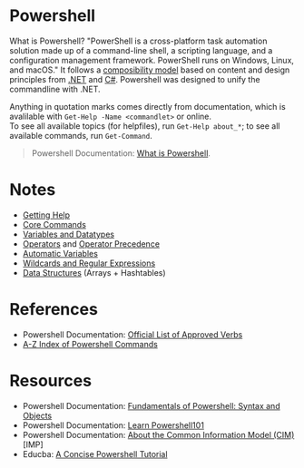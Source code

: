 # Powershell
What is Powershell? "PowerShell is a cross-platform task automation solution made up of a command-line shell, a scripting language, and a configuration management framework. 
PowerShell runs on Windows, Linux, and macOS." It follows a [composibility model](https://en.wikipedia.org/wiki/Monolithic_application) based on content and design principles
from [.NET](https://dotnet.microsoft.com/) and [C#](https://docs.microsoft.com/en-us/dotnet/csharp/tour-of-csharp/). Powershell was designed to unify the commandline with .NET.

Anything in quotation marks comes directly from documentation, which is avalilable with `Get-Help -Name <commandlet>` or online. <br />
To see all available topics (for helpfiles), run `Get-Help about_*`; to see all available commands, run `Get-Command`.
> Powershell Documentation: [What is Powershell](https://docs.microsoft.com/en-us/powershell/scripting/overview?view=powershell-7.1).


# Notes
- [Getting Help](https://github.com/EthanC2/Notes-and-Writeups/blob/main/Powershell/Getting-Help.md)
- [Core Commands](https://github.com/EthanC2/Notes-and-Writeups/blob/main/Powershell/Core%20Commands.md)
- [Variables and Datatypes](https://github.com/EthanC2/Notes-and-Writeups/blob/main/Powershell/Variables%20and%20Datatypes.md)
- [Operators](https://github.com/EthanC2/Notes-and-Writeups/blob/main/Powershell/Operators.md) and [Operator Precedence](https://docs.microsoft.com/en-us/powershell/module/microsoft.powershell.core/about/about_operator_precedence?view=powershell-7.2)
- [Automatic Variables](https://github.com/EthanC2/Notes-and-Writeups/blob/main/Powershell/Automatic%20Variables.md)
- [Wildcards and Regular Expressions](https://github.com/EthanC2/Notes-and-Writeups/blob/main/Powershell/Wildcards%20and%20Regular%20Expressions.md)
- [Data Structures](https://github.com/EthanC2/Notes-and-Writeups/blob/main/Powershell/Data%20Structures%20in%20Powershell.md) (Arrays + Hashtables)

# References
- Powershell Documentation: [Official List of Approved Verbs](https://docs.microsoft.com/en-us/powershell/scripting/developer/cmdlet/approved-verbs-for-windows-powershell-commands?view=powershell-7.1)
- [A-Z Index of Powershell Commands](https://ss64.com/ps/)

# Resources
- Powershell Documentation: [Fundamentals of Powershell: Syntax and Objects](https://docs.microsoft.com/en-us/powershell/scripting/learn/tutorials/01-discover-powershell?view=powershell-7.1)
- Powershell Documentation: [Learn Powershell101](https://docs.microsoft.com/en-us/powershell/scripting/learn/ps101/00-introduction?view=powershell-7.1)
- Powershell Documentation: [About the Common Information Model (CIM)](https://docs.microsoft.com/en-us/windows/win32/wmisdk/common-information-model) \[IMP\]
- Educba: [A Concise Powershell Tutorial](https://www.educba.com/cmdlets-in-powershell/?source=leftnav)
